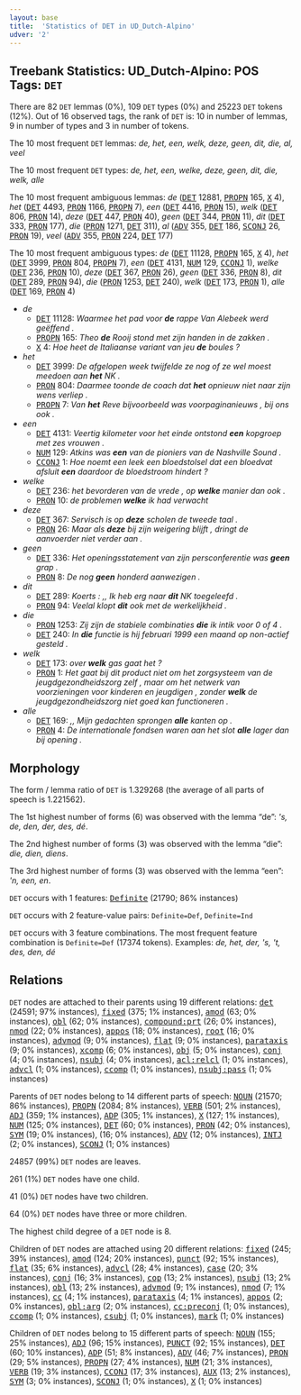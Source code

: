 ```yaml
---
layout: base
title:  'Statistics of DET in UD_Dutch-Alpino'
udver: '2'
---
```


## Treebank Statistics: UD_Dutch-Alpino: POS Tags: `DET`

There are 82 `DET` lemmas (0%), 109 `DET` types (0%) and 25223 `DET` tokens (12%).
Out of 16 observed tags, the rank of `DET` is: 10 in number of lemmas, 9 in number of types and 3 in number of tokens.

The 10 most frequent `DET` lemmas: <em>de, het, een, welk, deze, geen, dit, die, al, veel</em>

The 10 most frequent `DET` types:  <em>de, het, een, welke, deze, geen, dit, die, welk, alle</em>

The 10 most frequent ambiguous lemmas: <em>de</em> (<tt><a href="nl_alpino-pos-DET.html">DET</a></tt> 12881, <tt><a href="nl_alpino-pos-PROPN.html">PROPN</a></tt> 165, <tt><a href="nl_alpino-pos-X.html">X</a></tt> 4), <em>het</em> (<tt><a href="nl_alpino-pos-DET.html">DET</a></tt> 4493, <tt><a href="nl_alpino-pos-PRON.html">PRON</a></tt> 1166, <tt><a href="nl_alpino-pos-PROPN.html">PROPN</a></tt> 7), <em>een</em> (<tt><a href="nl_alpino-pos-DET.html">DET</a></tt> 4416, <tt><a href="nl_alpino-pos-PRON.html">PRON</a></tt> 15), <em>welk</em> (<tt><a href="nl_alpino-pos-DET.html">DET</a></tt> 806, <tt><a href="nl_alpino-pos-PRON.html">PRON</a></tt> 14), <em>deze</em> (<tt><a href="nl_alpino-pos-DET.html">DET</a></tt> 447, <tt><a href="nl_alpino-pos-PRON.html">PRON</a></tt> 40), <em>geen</em> (<tt><a href="nl_alpino-pos-DET.html">DET</a></tt> 344, <tt><a href="nl_alpino-pos-PRON.html">PRON</a></tt> 11), <em>dit</em> (<tt><a href="nl_alpino-pos-DET.html">DET</a></tt> 333, <tt><a href="nl_alpino-pos-PRON.html">PRON</a></tt> 177), <em>die</em> (<tt><a href="nl_alpino-pos-PRON.html">PRON</a></tt> 1271, <tt><a href="nl_alpino-pos-DET.html">DET</a></tt> 311), <em>al</em> (<tt><a href="nl_alpino-pos-ADV.html">ADV</a></tt> 355, <tt><a href="nl_alpino-pos-DET.html">DET</a></tt> 186, <tt><a href="nl_alpino-pos-SCONJ.html">SCONJ</a></tt> 26, <tt><a href="nl_alpino-pos-PRON.html">PRON</a></tt> 19), <em>veel</em> (<tt><a href="nl_alpino-pos-ADV.html">ADV</a></tt> 355, <tt><a href="nl_alpino-pos-PRON.html">PRON</a></tt> 224, <tt><a href="nl_alpino-pos-DET.html">DET</a></tt> 177)

The 10 most frequent ambiguous types:  <em>de</em> (<tt><a href="nl_alpino-pos-DET.html">DET</a></tt> 11128, <tt><a href="nl_alpino-pos-PROPN.html">PROPN</a></tt> 165, <tt><a href="nl_alpino-pos-X.html">X</a></tt> 4), <em>het</em> (<tt><a href="nl_alpino-pos-DET.html">DET</a></tt> 3999, <tt><a href="nl_alpino-pos-PRON.html">PRON</a></tt> 804, <tt><a href="nl_alpino-pos-PROPN.html">PROPN</a></tt> 7), <em>een</em> (<tt><a href="nl_alpino-pos-DET.html">DET</a></tt> 4131, <tt><a href="nl_alpino-pos-NUM.html">NUM</a></tt> 129, <tt><a href="nl_alpino-pos-CCONJ.html">CCONJ</a></tt> 1), <em>welke</em> (<tt><a href="nl_alpino-pos-DET.html">DET</a></tt> 236, <tt><a href="nl_alpino-pos-PRON.html">PRON</a></tt> 10), <em>deze</em> (<tt><a href="nl_alpino-pos-DET.html">DET</a></tt> 367, <tt><a href="nl_alpino-pos-PRON.html">PRON</a></tt> 26), <em>geen</em> (<tt><a href="nl_alpino-pos-DET.html">DET</a></tt> 336, <tt><a href="nl_alpino-pos-PRON.html">PRON</a></tt> 8), <em>dit</em> (<tt><a href="nl_alpino-pos-DET.html">DET</a></tt> 289, <tt><a href="nl_alpino-pos-PRON.html">PRON</a></tt> 94), <em>die</em> (<tt><a href="nl_alpino-pos-PRON.html">PRON</a></tt> 1253, <tt><a href="nl_alpino-pos-DET.html">DET</a></tt> 240), <em>welk</em> (<tt><a href="nl_alpino-pos-DET.html">DET</a></tt> 173, <tt><a href="nl_alpino-pos-PRON.html">PRON</a></tt> 1), <em>alle</em> (<tt><a href="nl_alpino-pos-DET.html">DET</a></tt> 169, <tt><a href="nl_alpino-pos-PRON.html">PRON</a></tt> 4)


* <em>de</em>
  * <tt><a href="nl_alpino-pos-DET.html">DET</a></tt> 11128: <em>Waarmee het pad voor <b>de</b> rappe Van Alebeek werd geëffend .</em>
  * <tt><a href="nl_alpino-pos-PROPN.html">PROPN</a></tt> 165: <em>Theo <b>de</b> Rooij stond met zijn handen in de zakken .</em>
  * <tt><a href="nl_alpino-pos-X.html">X</a></tt> 4: <em>Hoe heet de Italiaanse variant van jeu <b>de</b> boules ?</em>
* <em>het</em>
  * <tt><a href="nl_alpino-pos-DET.html">DET</a></tt> 3999: <em>De afgelopen week twijfelde ze nog of ze wel moest meedoen aan <b>het</b> NK .</em>
  * <tt><a href="nl_alpino-pos-PRON.html">PRON</a></tt> 804: <em>Daarmee toonde de coach dat <b>het</b> opnieuw niet naar zijn wens verliep .</em>
  * <tt><a href="nl_alpino-pos-PROPN.html">PROPN</a></tt> 7: <em>Van <b>het</b> Reve bijvoorbeeld was voorpaginanieuws , bij ons ook .</em>
* <em>een</em>
  * <tt><a href="nl_alpino-pos-DET.html">DET</a></tt> 4131: <em>Veertig kilometer voor het einde ontstond <b>een</b> kopgroep met zes vrouwen .</em>
  * <tt><a href="nl_alpino-pos-NUM.html">NUM</a></tt> 129: <em>Atkins was <b>een</b> van de pioniers van de Nashville Sound .</em>
  * <tt><a href="nl_alpino-pos-CCONJ.html">CCONJ</a></tt> 1: <em>Hoe noemt een leek een bloedstolsel dat een bloedvat afsluit <b>een</b> daardoor de bloedstroom hindert ?</em>
* <em>welke</em>
  * <tt><a href="nl_alpino-pos-DET.html">DET</a></tt> 236: <em>het bevorderen van de vrede , op <b>welke</b> manier dan ook .</em>
  * <tt><a href="nl_alpino-pos-PRON.html">PRON</a></tt> 10: <em>de problemen <b>welke</b> ik had verwacht</em>
* <em>deze</em>
  * <tt><a href="nl_alpino-pos-DET.html">DET</a></tt> 367: <em>Servisch is op <b>deze</b> scholen de tweede taal .</em>
  * <tt><a href="nl_alpino-pos-PRON.html">PRON</a></tt> 26: <em>Maar als <b>deze</b> bij zijn weigering blijft , dringt de aanvoerder niet verder aan .</em>
* <em>geen</em>
  * <tt><a href="nl_alpino-pos-DET.html">DET</a></tt> 336: <em>Het openingsstatement van zijn persconferentie was <b>geen</b> grap .</em>
  * <tt><a href="nl_alpino-pos-PRON.html">PRON</a></tt> 8: <em>De nog <b>geen</b> honderd aanwezigen .</em>
* <em>dit</em>
  * <tt><a href="nl_alpino-pos-DET.html">DET</a></tt> 289: <em>Koerts : ,, Ik heb erg naar <b>dit</b> NK toegeleefd .</em>
  * <tt><a href="nl_alpino-pos-PRON.html">PRON</a></tt> 94: <em>Veelal klopt <b>dit</b> ook met de werkelijkheid .</em>
* <em>die</em>
  * <tt><a href="nl_alpino-pos-PRON.html">PRON</a></tt> 1253: <em>Zij zijn de stabiele combinaties <b>die</b> ik intik voor 0 of 4 .</em>
  * <tt><a href="nl_alpino-pos-DET.html">DET</a></tt> 240: <em>In <b>die</b> functie is hij februari 1999 een maand op non-actief gesteld .</em>
* <em>welk</em>
  * <tt><a href="nl_alpino-pos-DET.html">DET</a></tt> 173: <em>over <b>welk</b> gas gaat het ?</em>
  * <tt><a href="nl_alpino-pos-PRON.html">PRON</a></tt> 1: <em>Het gaat bij dit product niet om het zorgsysteem van de jeugdgezondheidszorg zelf , maar om het netwerk van voorzieningen voor kinderen en jeugdigen , zonder <b>welk</b> de jeugdgezondheidszorg niet goed kan functioneren .</em>
* <em>alle</em>
  * <tt><a href="nl_alpino-pos-DET.html">DET</a></tt> 169: <em>,, Mijn gedachten sprongen <b>alle</b> kanten op .</em>
  * <tt><a href="nl_alpino-pos-PRON.html">PRON</a></tt> 4: <em>De internationale fondsen waren aan het slot <b>alle</b> lager dan bij opening .</em>

## Morphology

The form / lemma ratio of `DET` is 1.329268 (the average of all parts of speech is 1.221562).

The 1st highest number of forms (6) was observed with the lemma “de”: <em>'s, de, den, der, des, dé</em>.

The 2nd highest number of forms (3) was observed with the lemma “die”: <em>die, dien, diens</em>.

The 3rd highest number of forms (3) was observed with the lemma “een”: <em>'n, een, en</em>.

`DET` occurs with 1 features: <tt><a href="nl_alpino-feat-Definite.html">Definite</a></tt> (21790; 86% instances)

`DET` occurs with 2 feature-value pairs: `Definite=Def`, `Definite=Ind`

`DET` occurs with 3 feature combinations.
The most frequent feature combination is `Definite=Def` (17374 tokens).
Examples: <em>de, het, der, 's, 't, des, den, dé</em>


## Relations

`DET` nodes are attached to their parents using 19 different relations: <tt><a href="nl_alpino-dep-det.html">det</a></tt> (24591; 97% instances), <tt><a href="nl_alpino-dep-fixed.html">fixed</a></tt> (375; 1% instances), <tt><a href="nl_alpino-dep-amod.html">amod</a></tt> (63; 0% instances), <tt><a href="nl_alpino-dep-obl.html">obl</a></tt> (62; 0% instances), <tt><a href="nl_alpino-dep-compound-prt.html">compound:prt</a></tt> (26; 0% instances), <tt><a href="nl_alpino-dep-nmod.html">nmod</a></tt> (22; 0% instances), <tt><a href="nl_alpino-dep-appos.html">appos</a></tt> (18; 0% instances), <tt><a href="nl_alpino-dep-root.html">root</a></tt> (16; 0% instances), <tt><a href="nl_alpino-dep-advmod.html">advmod</a></tt> (9; 0% instances), <tt><a href="nl_alpino-dep-flat.html">flat</a></tt> (9; 0% instances), <tt><a href="nl_alpino-dep-parataxis.html">parataxis</a></tt> (9; 0% instances), <tt><a href="nl_alpino-dep-xcomp.html">xcomp</a></tt> (6; 0% instances), <tt><a href="nl_alpino-dep-obj.html">obj</a></tt> (5; 0% instances), <tt><a href="nl_alpino-dep-conj.html">conj</a></tt> (4; 0% instances), <tt><a href="nl_alpino-dep-nsubj.html">nsubj</a></tt> (4; 0% instances), <tt><a href="nl_alpino-dep-acl-relcl.html">acl:relcl</a></tt> (1; 0% instances), <tt><a href="nl_alpino-dep-advcl.html">advcl</a></tt> (1; 0% instances), <tt><a href="nl_alpino-dep-ccomp.html">ccomp</a></tt> (1; 0% instances), <tt><a href="nl_alpino-dep-nsubj-pass.html">nsubj:pass</a></tt> (1; 0% instances)

Parents of `DET` nodes belong to 14 different parts of speech: <tt><a href="nl_alpino-pos-NOUN.html">NOUN</a></tt> (21570; 86% instances), <tt><a href="nl_alpino-pos-PROPN.html">PROPN</a></tt> (2084; 8% instances), <tt><a href="nl_alpino-pos-VERB.html">VERB</a></tt> (501; 2% instances), <tt><a href="nl_alpino-pos-ADJ.html">ADJ</a></tt> (359; 1% instances), <tt><a href="nl_alpino-pos-ADP.html">ADP</a></tt> (305; 1% instances), <tt><a href="nl_alpino-pos-X.html">X</a></tt> (127; 1% instances), <tt><a href="nl_alpino-pos-NUM.html">NUM</a></tt> (125; 0% instances), <tt><a href="nl_alpino-pos-DET.html">DET</a></tt> (60; 0% instances), <tt><a href="nl_alpino-pos-PRON.html">PRON</a></tt> (42; 0% instances), <tt><a href="nl_alpino-pos-SYM.html">SYM</a></tt> (19; 0% instances),  (16; 0% instances), <tt><a href="nl_alpino-pos-ADV.html">ADV</a></tt> (12; 0% instances), <tt><a href="nl_alpino-pos-INTJ.html">INTJ</a></tt> (2; 0% instances), <tt><a href="nl_alpino-pos-SCONJ.html">SCONJ</a></tt> (1; 0% instances)

24857 (99%) `DET` nodes are leaves.

261 (1%) `DET` nodes have one child.

41 (0%) `DET` nodes have two children.

64 (0%) `DET` nodes have three or more children.

The highest child degree of a `DET` node is 8.

Children of `DET` nodes are attached using 20 different relations: <tt><a href="nl_alpino-dep-fixed.html">fixed</a></tt> (245; 39% instances), <tt><a href="nl_alpino-dep-amod.html">amod</a></tt> (124; 20% instances), <tt><a href="nl_alpino-dep-punct.html">punct</a></tt> (92; 15% instances), <tt><a href="nl_alpino-dep-flat.html">flat</a></tt> (35; 6% instances), <tt><a href="nl_alpino-dep-advcl.html">advcl</a></tt> (28; 4% instances), <tt><a href="nl_alpino-dep-case.html">case</a></tt> (20; 3% instances), <tt><a href="nl_alpino-dep-conj.html">conj</a></tt> (16; 3% instances), <tt><a href="nl_alpino-dep-cop.html">cop</a></tt> (13; 2% instances), <tt><a href="nl_alpino-dep-nsubj.html">nsubj</a></tt> (13; 2% instances), <tt><a href="nl_alpino-dep-obl.html">obl</a></tt> (13; 2% instances), <tt><a href="nl_alpino-dep-advmod.html">advmod</a></tt> (9; 1% instances), <tt><a href="nl_alpino-dep-nmod.html">nmod</a></tt> (7; 1% instances), <tt><a href="nl_alpino-dep-cc.html">cc</a></tt> (4; 1% instances), <tt><a href="nl_alpino-dep-parataxis.html">parataxis</a></tt> (4; 1% instances), <tt><a href="nl_alpino-dep-appos.html">appos</a></tt> (2; 0% instances), <tt><a href="nl_alpino-dep-obl-arg.html">obl:arg</a></tt> (2; 0% instances), <tt><a href="nl_alpino-dep-cc-preconj.html">cc:preconj</a></tt> (1; 0% instances), <tt><a href="nl_alpino-dep-ccomp.html">ccomp</a></tt> (1; 0% instances), <tt><a href="nl_alpino-dep-csubj.html">csubj</a></tt> (1; 0% instances), <tt><a href="nl_alpino-dep-mark.html">mark</a></tt> (1; 0% instances)

Children of `DET` nodes belong to 15 different parts of speech: <tt><a href="nl_alpino-pos-NOUN.html">NOUN</a></tt> (155; 25% instances), <tt><a href="nl_alpino-pos-ADJ.html">ADJ</a></tt> (96; 15% instances), <tt><a href="nl_alpino-pos-PUNCT.html">PUNCT</a></tt> (92; 15% instances), <tt><a href="nl_alpino-pos-DET.html">DET</a></tt> (60; 10% instances), <tt><a href="nl_alpino-pos-ADP.html">ADP</a></tt> (51; 8% instances), <tt><a href="nl_alpino-pos-ADV.html">ADV</a></tt> (46; 7% instances), <tt><a href="nl_alpino-pos-PRON.html">PRON</a></tt> (29; 5% instances), <tt><a href="nl_alpino-pos-PROPN.html">PROPN</a></tt> (27; 4% instances), <tt><a href="nl_alpino-pos-NUM.html">NUM</a></tt> (21; 3% instances), <tt><a href="nl_alpino-pos-VERB.html">VERB</a></tt> (19; 3% instances), <tt><a href="nl_alpino-pos-CCONJ.html">CCONJ</a></tt> (17; 3% instances), <tt><a href="nl_alpino-pos-AUX.html">AUX</a></tt> (13; 2% instances), <tt><a href="nl_alpino-pos-SYM.html">SYM</a></tt> (3; 0% instances), <tt><a href="nl_alpino-pos-SCONJ.html">SCONJ</a></tt> (1; 0% instances), <tt><a href="nl_alpino-pos-X.html">X</a></tt> (1; 0% instances)


